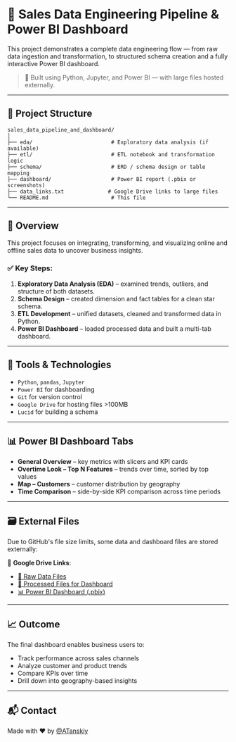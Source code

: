 # 🧪 Sales Data Engineering Pipeline & Power BI Dashboard

This project demonstrates a complete data engineering flow — from raw data ingestion and transformation, to structured schema creation and a fully interactive Power BI dashboard.

> 🚀 Built using Python, Jupyter, and Power BI — with large files hosted externally.

---

## 📁 Project Structure

```
sales_data_pipeline_and_dashboard/
│
├── eda/                         # Exploratory data analysis (if available)
├── etl/                         # ETL notebook and transformation logic
├── schema/                      # ERD / schema design or table mapping
├── dashboard/                   # Power BI report (.pbix or screenshots)
├── data_links.txt              # Google Drive links to large files
└── README.md                    # This file
```

---

## 📌 Overview

This project focuses on integrating, transforming, and visualizing online and offline sales data to uncover business insights.

### ✅ Key Steps:

1. **Exploratory Data Analysis (EDA)** – examined trends, outliers, and structure of both datasets.
2. **Schema Design** – created dimension and fact tables for a clean star schema.
3. **ETL Development** – unified datasets, cleaned and transformed data in Python.
4. **Power BI Dashboard** – loaded processed data and built a multi-tab dashboard.

---

## 🔧 Tools & Technologies

- `Python`, `pandas`, `Jupyter`
- `Power BI` for dashboarding
- `Git` for version control
- `Google Drive` for hosting files >100MB
- `Lucid` for building a schema

---

## 📊 Power BI Dashboard Tabs

- **General Overview** – key metrics with slicers and KPI cards
- **Overtime Look – Top N Features** – trends over time, sorted by top values
- **Map – Customers** – customer distribution by geography
- **Time Comparison** – side-by-side KPI comparison across time periods

---

## 🗃️ External Files

Due to GitHub's file size limits, some data and dashboard files are stored externally:

📁 **Google Drive Links**:  
- [📂 Raw Data Files](https://drive.google.com/drive/folders/1y32_yBZ7Jt886quNa23Fv18d1_yLPGQj?usp=sharing)  
- [📂 Processed Files for Dashboard](https://drive.google.com/drive/folders/1jdFFmQfAYFmaZvtysEJ_QzTMIvnVV-7c?usp=sharing)  
- [📊 Power BI Dashboard (.pbix)](https://drive.google.com/drive/folders/18etv8fZimipV4F7CzecVuoV_ZtyOwCtA?usp=sharing)

---

## 📈 Outcome

The final dashboard enables business users to:
- Track performance across sales channels
- Analyze customer and product trends
- Compare KPIs over time
- Drill down into geography-based insights

---

## 📬 Contact

Made with ❤️ by [@ATanskiy](https://github.com/ATanskiy)